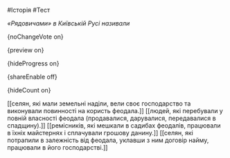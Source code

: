 #Історія #Тест

*«Рядовичами» в Київській Русі називали*

{noChangeVote on}

{preview on}

{hideProgress on}

{shareEnable off}

{hideCount on}

[[селян, які мали земельні наділи, вели своє господарство та виконували повинності на користь феодала.]]
[[людей, які перебували у повній власності феодала (продавалися, дарувалися, передавалися в спадщину).]]
[[ремісників, які мешкали в садибах феодалів, працювали в їхніх майстернях і сплачували грошову данину.]]
[[селян, які потрапили в залежність від феодала, уклавши з ним договір найму, працювали в його господарстві.]]
